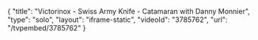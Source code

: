 {
    "title": "Victorinox - Swiss Army Knife - Catamaran with Danny Monnier",
    "type": "solo",
    "layout": "iframe-static",
    "videoId": "3785762",
    "url": "\/tvpembed\/3785762"
}